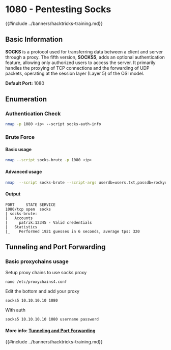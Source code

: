 # 1080 - Pentesting Socks

{{#include ../banners/hacktricks-training.md}}

## Basic Information

**SOCKS** is a protocol used for transferring data between a client and server through a proxy. The fifth version, **SOCKS5**, adds an optional authentication feature, allowing only authorized users to access the server. It primarily handles the proxying of TCP connections and the forwarding of UDP packets, operating at the session layer (Layer 5) of the OSI model.

**Default Port:** 1080

## Enumeration

### Authentication Check

```bash
nmap -p 1080 <ip> --script socks-auth-info
```

### Brute Force

#### Basic usage

```bash
nmap --script socks-brute -p 1080 <ip>
```

#### Advanced usage

```bash
nmap  --script socks-brute --script-args userdb=users.txt,passdb=rockyou.txt,unpwdb.timelimit=30m -p 1080 <ip>
```

#### Output

```
PORT     STATE SERVICE
1080/tcp open  socks
| socks-brute:
|   Accounts
|     patrik:12345 - Valid credentials
|   Statistics
|_    Performed 1921 guesses in 6 seconds, average tps: 320
```

## Tunneling and Port Forwarding

### Basic proxychains usage

Setup proxy chains to use socks proxy

```
nano /etc/proxychains4.conf
```

Edit the bottom and add your proxy

```
socks5 10.10.10.10 1080
```

With auth

```
socks5 10.10.10.10 1080 username password
```

#### More info: [Tunneling and Port Forwarding](../generic-hacking/tunneling-and-port-forwarding.md)

{{#include ../banners/hacktricks-training.md}}

